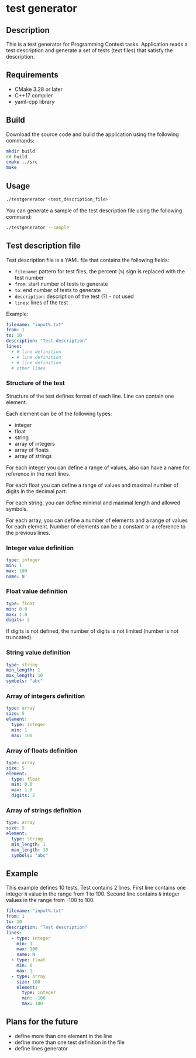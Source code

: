 # test generator

## Description

This is a test generator for Programming Contest tasks. Application reads a test description and generate a set of tests (text files) that satisfy the description.

## Requirements

- CMake 3.28 or later
- C++17 compiler
- yaml-cpp library

## Build

Download the source code and build the application using the following commands:

```bash
mkdir build
cd build
cmake ../src
make
```

## Usage

```bash
./testgenerator <test_description_file>
```

You can generate a sample of the test description file using the following command:

```bash
./testgenerator --sample
```

## Test description file

Test description file is a YAML file that contains the following fields:

- `filename`: pattern for test files, the percent (`%`) sign is replaced with the test number
- `from`: start number of tests to generate
- `to`: end number of tests to generate
- `description`: description of the test (?) - not used
- `lines`: lines of the test

Example:

```yaml
filename: "input%.txt"
from: 1
to: 10
description: "Test description"
lines:
  - # line definition
  - # line definition
  - # line definition
  # other lines
```

### Structure of the test

Structure of the test defines format of each line. Line can contain one element.

Each element can be of the following types:

- integer
- float
- string
- array of integers
- array of floats
- array of strings

For each integer you can define a range of values, also can have a name for reference in the next lines.

For each float you can define a range of values and maximal number of digits in the decimal part.

For each string, you can define minimal and maximal length and allowed symbols.

For each array, you can define a number of elements and a range of values for each element. Number of elements can be a constant or a reference to the previous lines.

### Integer value definition

```yaml
type: integer
min: 1
max: 100
name: N
```

### Float value definition

```yaml
type: float
min: 0.0
max: 1.0
digits: 2
```

If digits is not defined, the number of digits is not limited (number is not truncated).

### String value definition

```yaml
type: string
min_length: 1
max_length: 10
symbols: "abc"
```

### Array of integers definition

```yaml
type: array
size: 5
element:
  type: integer
  min: 1
  max: 100
```

### Array of floats definition

```yaml
type: array
size: 5
element:
  type: float
  min: 0.0
  max: 1.0
  digits: 2
```

### Array of strings definition

```yaml
type: array
size: 5
element:
  type: string
  min_length: 1
  max_length: 10
  symbols: "abc"
```

## Example

This example defines 10 tests. Test contains 2 lines. First line contains one integer `N` value in the range from 1 to 100. Second line contains `N` integer values in the range from -100 to 100.

```yaml
filename: "input%.txt"
from: 1
to: 10
description: "Test description"
lines:
  - type: integer
    min: 1
    max: 100
    name: N
  - type: float
    min: 0
    max: 1
  - type: array
    size: 100
    element:
      type: integer
      min: -100
      max: 100
```

## Plans for the future

- define more than one element in the line
- define more than one test definition in the file
- define lines generator
